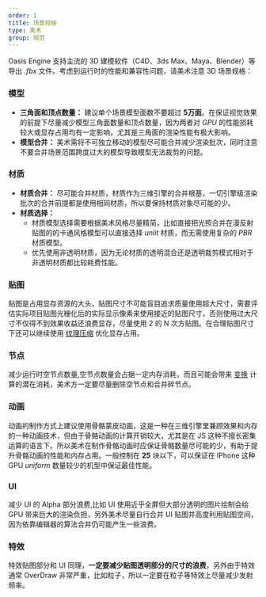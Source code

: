 ```yaml
---
order: 1
title: 场景规格
type: 美术
group: 规范
---
```


Oasis Engine 支持主流的 3D 建模软件（C4D、3ds Max、Maya、Blender）等导出 *.fbx* 文件。考虑到运行时的性能和兼容性问题，请美术注意 3D 场景规格：

### 模型

- **三角面和顶点数量：** 建议单个场景模型面数不要超过 **5万面**。在保证视觉效果的前提下尽量减少模型三角面数量和顶点数量，因为两者对 _GPU_ 的性能损耗较大或显存占用均有一定影响，尤其是三角面的渲染性能有极大影响。
- **模型合并：** 美术需将不可独立移动的模型尽可能合并减少渲染批次，同时注意不要合并场景范围跨度过大的模型导致模型无法裁剪的问题。

### 材质

- **材质合并：** 尽可能合并材质，材质作为三维引擎的合并根基，一切引擎级渲染批次的合并前提都是使用相同材质，所以要保持材质对象尽可能的少。
- **材质选择：**
   - 材质模型选择需要根据美术风格尽量精简，比如直接把光照合并在漫反射贴图的的卡通风格模型可以直接选择 _unlit_ 材质，而无需使用复杂的 _PBR_ 材质模型。
   - 优先使用非透明材质，因为无论材质的透明混合还是透明裁剪模式相对于非透明材质都比较耗费性能。

### 贴图

贴图是占用显存资源的大头，贴图尺寸不可能盲目追求质量使用超大尺寸，需要评估实际项目贴图光栅化后的实际显示像素来使用接近的贴图尺寸，否则使用过大尺寸不仅得不到效果收益还浪费显存，尽量使用 2 的 N 次方贴图。在合理贴图尺寸下还可以继续使用 [纹理压缩](${docs}texture-cn#压缩纹理) 优化显存占用。

### 节点

减少运行时空节点数量,空节点数量会占据一定内存消耗，而且可能会带来 [变换](${docs}transform-cn) 计算的潜在消耗，美术方一定要尽量删除空节点和合并碎节点。

### 动画
动画的制作方式上建议使用骨骼蒙皮动画，这是一种在三维引擎里兼顾效果和内存的一种动画技术，但由于骨骼动画的计算开销较大，尤其是在 JS 这种不擅长密集运算的语言下。所以美术在制作骨骼动画时应保证骨骼数量尽可能的少，有助于提升骨骼动画的性能和内存占用。一般控制在 **25** 块以下，可以保证在 IPhone 这种 GPU _uniform_ 数量较少的机型中保证最佳性能。


### UI
减少 UI 的 Alpha 部分浪费,比如 UI 使用近乎全屏但大部分透明的图片绘制会给 GPU 带来巨大的渲染负担，另外美术尽量自行合并 UI 贴图并高度利用贴图空间，因为依靠编辑器的算法合并仍可能产生一些浪费。


### 特效
特效贴图部分和 UI 同理，**一定要减少贴图透明部分的尺寸的浪费**，另外由于特效通常 OverDraw 非常严重，比如粒子，所以一定要在粒子等特效上尽量减少发射频率。